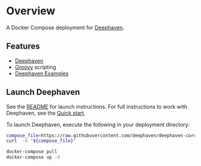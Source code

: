 # Overview

A Docker Compose deployment for [Deephaven](https://deephaven.io).

## Features

- [Deephaven](https://deephaven.io)
- [Groovy](https://groovy-lang.org/) scripting
- [Deephaven Examples](https://github.com/deephaven/examples)

## Launch Deephaven

See the [README](https://github.com/deephaven/deephaven-core#launch-groovy--java-with-example-data) for launch instructions.  For full instructions to work with Deephaven, see the [Quick start](https://deephaven.io/core/docs/tutorials/quickstart).

To launch Deephaven, execute the following in your deployment directory:

```bash
compose_file=https://raw.githubusercontent.com/deephaven/deephaven-core/main/containers/groovy-examples/docker-compose.yml
curl  -O "${compose_file}"

docker-compose pull
docker-compose up -d
```
